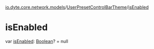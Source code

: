 [io.dyte.core.network.models](../index.md)/[UserPresetControlBarTheme](index.md)/[isEnabled](is-enabled.md)

# isEnabled


var [isEnabled](is-enabled.md): [Boolean](https://kotlinlang.org/api/latest/jvm/stdlib/kotlin/-boolean/index.html)? = null
